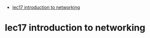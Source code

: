 - [lec17 introduction to networking](#lec17-introduction-to-networking)


# lec17 introduction to networking
